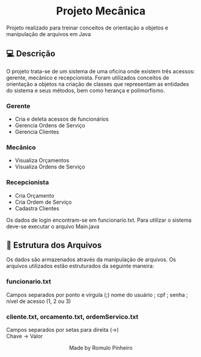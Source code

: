 <h1 align='center'> Projeto Mecânica </h1>
Projeto realizado para treinar conceitos de orientação a objetos e manipulação de arquivos em Java  

## 💻 Descrição
O projeto trata-se de um sistema de uma oficina onde existem três acessos: gerente, mecânico e recepcionista. Foram utilizados conceitos de orientação a objetos na criação de classes que representam as entidades do sistema e seus métodos, bem como herança e polimorfismo.

### Gerente
- Cria e deleta acessos de funcionários
- Gerencia Ordens de Serviço
- Gerencia Clientes

### Mecânico
- Visualiza Orçamentos
- Visualiza Ordens de Serviço

### Recepcionista
- Cria Orçamento
- Cria Ordem de Serviço
- Cadastra Clientes

Os dados de login encontram-se em funcionario.txt.
Para utilizar o sistema deve-se executar o arquivo Main.java  

## 📁 Estrutura dos Arquivos
Os dados são armazenados através da manipulação de arquivos. Os arquivos utilizados estão estruturados da seguinte maneira:  

### funcionario.txt  
Campos separados por ponto e vírgula (;)
nome do usuário ; cpf ; senha ; nível de acesso (1, 2 ou 3)

### cliente.txt, orcamento.txt, ordemServico.txt  
Campos separados por setas para direita (->)  
Chave -> Valor  
<p align="center">Made by Romulo Pinheiro</p>
